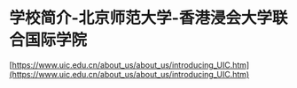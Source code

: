 # 学校简介-北京师范大学-香港浸会大学联合国际学院

[https://www.uic.edu.cn/about_us/about_us/introducing_UIC.htm](https://www.uic.edu.cn/about_us/about_us/introducing_UIC.htm)